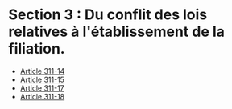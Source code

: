 # Section 3 : Du conflit des lois relatives à l'établissement de la filiation.

- [Article 311-14](article-311-14.md)
- [Article 311-15](article-311-15.md)
- [Article 311-17](article-311-17.md)
- [Article 311-18](article-311-18.md)
